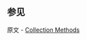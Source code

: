 ## 参见

原文 - [Collection Methods]( https://docs.mongodb.com/manual/reference/method/js-collection/ )

